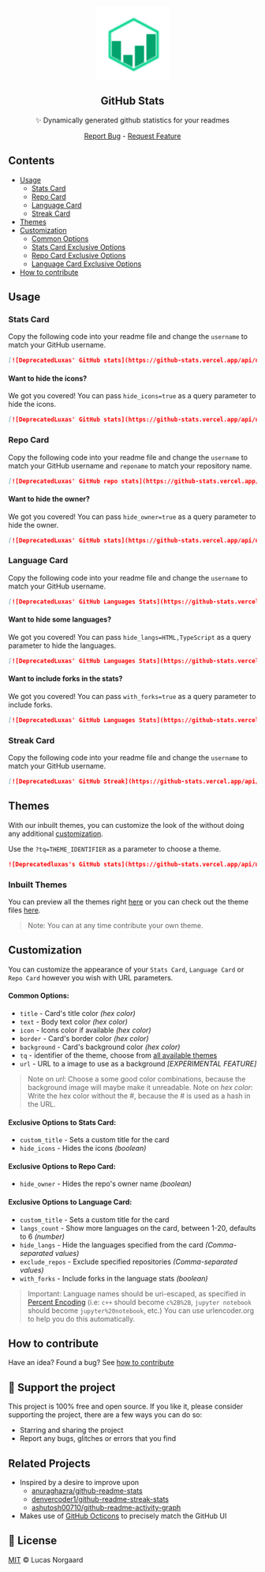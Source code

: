 <p align="center">
 <img width="150px" src="docs/logo.svg" align="center" alt="GitHub Stats" />

 <h2 align="center">GitHub Stats</h2>
 <p align="center">✨ Dynamically generated github statistics for your readmes</p>
</p>

  <p align="center">
    <a href="https://github.com/deprecatedluxas/github-stats/issues/new/choose">Report Bug</a>
    -
    <a href="https://github.com/deprecatedluxas/github-stats/issues/new/choose">Request Feature</a>
  </p>
  
</p>

## Contents

-   [Usage](#usage)
    -   [Stats Card](#stats-card)
    -   [Repo Card](#repo-card)
    -   [Language Card](#language-card)
    -   [Streak Card](#streak-card)
-   [Themes](#themes)
-   [Customization](#customization)
    -   [Common Options](#common-options)
    -   [Stats Card Exclusive Options](#exclusive-options-to-stats-card)
    -   [Repo Card Exclusive Options](#exclusive-options-to-repo-card)
    -   [Language Card Exclusive Options](#exclusive-options-to-language-card)
-   [How to contribute](#how-to-contribute)

## Usage

### Stats Card

Copy the following code into your readme file and change the `username` to match your GitHub username.

```md
[![DeprecatedLuxas' GitHub stats](https://github-stats.vercel.app/api/user/username)](https://github.com/deprecatedluxas/github-stats)
```

#### Want to hide the icons?

We got you covered! You can pass `hide_icons=true` as a query parameter to hide the icons.

```md
[![DeprecatedLuxas' GitHub stats](https://github-stats.vercel.app/api/user/username?hide_icons=true)](https://github.com/deprecatedluxas/github-stats)
```

### Repo Card

Copy the following code into your readme file and change the `username` to match your GitHub username and `reponame` to match your repository name.

```md
[![DeprecatedLuxas' GitHub repo stats](https://github-stats.vercel.app/api/user/username/repo/reponame)](https://github.com/deprecatedluxas/github-stats)
```

#### Want to hide the owner?

We got you covered! You can pass `hide_owner=true` as a query parameter to hide the owner.

```md
[![DeprecatedLuxas' GitHub stats](https://github-stats.vercel.app/api/user/deprecatedluxas?hide_owner=true)](https://github.com/deprecatedluxas/github-stats)
```

### Language Card

Copy the following code into your readme file and change the `username` to match your GitHub username.

```md
[![DeprecatedLuxas' GitHub Languages Stats](https://github-stats.vercel.app/api/user/username/langs)](https://github.com/deprecatedluxas/github-stats)
```

#### Want to hide some languages?

We got you covered! You can pass `hide_langs=HTML,TypeScript` as a query parameter to hide the languages.

```md
[![DeprecatedLuxas' GitHub Languages Stats](https://github-stats.vercel.app/api/user/username?hide_langs=HTML,TypeScript)](https://github.com/deprecatedluxas/github-stats)
```

#### Want to include forks in the stats?

We got you covered! You can pass `with_forks=true` as a query parameter to include forks.

```md
[![DeprecatedLuxas' GitHub Languages Stats](https://github-stats.vercel.app/api/user/username?with_forks=true)](https://github.com/deprecatedluxas/github-stats)
```

### Streak Card

Copy the following code into your readme file and change the `username` to match your GitHub username.

```md
[![DeprecatedLuxas' GitHub Streak](https://github-stats.vercel.app/api/user/username/streak)](https://github.com/deprecatedluxas/github-stats)
```


## Themes

With our inbuilt themes, you can customize the look of the without doing any additional [customization](#customization).

Use the `?tq=THEME_IDENTIFIER` as a parameter to choose a theme.

```md
![Deprecatedluxas's GitHub stats](https://github-stats.vercel.app/api/user/deprecatedluxas?tq=THEME_DRACULA)
```

### Inbuilt Themes

You can preview all the themes right [here](./themes/README.md) or you can check out the theme files [here](./themes/).

> Note: You can at any time contribute your own theme.

## Customization

You can customize the appearance of your `Stats Card`, `Language Card` or `Repo Card` however you wish with URL parameters.

#### Common Options:

-   `title` - Card's title color _(hex color)_
-   `text` - Body text color _(hex color)_
-   `icon` - Icons color if available _(hex color)_
-   `border` - Card's border color _(hex color)_
-   `background` - Card's background color _(hex color)_
-   `tq` - identifier of the theme, choose from [all available themes](./themes/README.md)
-   `url` - URL to a image to use as a background _[EXPERIMENTAL FEATURE]_

> Note on _url_: Choose a some good color combinations, because the background image will maybe make it unreadable.
> Note on _hex color_: Write the hex color without the #, because the # is used as a hash in the URL.

#### Exclusive Options to Stats Card:

-   `custom_title` - Sets a custom title for the card
-   `hide_icons` - Hides the icons _(boolean)_

#### Exclusive Options to Repo Card:

-   `hide_owner` - Hides the repo's owner name _(boolean)_

#### Exclusive Options to Language Card:

-   `custom_title` - Sets a custom title for the card
-   `langs_count` - Show more languages on the card, between 1-20, defaults to 6 _(number)_
-   `hide_langs` - Hide the languages specified from the card _(Comma-separated values)_
-   `exclude_repos` - Exclude specified repositories _(Comma-separated values)_
-   `with_forks` - Include forks in the language stats _(boolean)_

> Important: Language names should be uri-escaped, as specified in [Percent Encoding](https://en.wikipedia.org/wiki/Percent-encoding) (i.e: `c++` should become `c%2B%2B`, `jupyter notebook` should become `jupyter%20notebook`, etc.) You can use urlencoder.org to help you do this automatically.

## How to contribute

Have an idea? Found a bug? See [how to contribute](CONTRIBUTING.md)

## :purple_heart: Support the project

This project is 100% free and open source. If you like it, please consider supporting the project, there are a few ways you can do so:

-   Starring and sharing the project
-   Report any bugs, glitches or errors that you find

## Related Projects

-   Inspired by a desire to improve upon
    -   [anuraghazra/github-readme-stats](https://github.com/anuraghazra/github-readme-stats)
    -   [denvercoder1/github-readme-streak-stats](https://github.com/DenverCoder1/github-readme-streak-stats)
    -   [ashutosh00710/github-readme-activity-graph](https://github.com/Ashutosh00710/github-readme-activity-graph)
-   Makes use of [GitHub Octicons](https://primer.style/octicons/) to precisely
    match the GitHub UI

## :scroll: License

[MIT](LICENSE) © Lucas Norgaard
